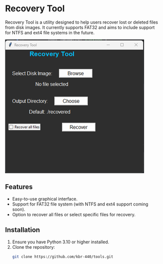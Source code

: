 # Recovery Tool

Recovery Tool is a utility designed to help users recover lost or deleted files from disk images. It currently supports FAT32 and aims to include support for NTFS and ext4 file systems in the future.

![Recovery Tool GUI](\tests\sampleImage\GUI.png) 

## Features

- Easy-to-use graphical interface.
- Support for FAT32 file system (with NTFS and ext4 support coming soon).
- Option to recover all files or select specific files for recovery.

## Installation

1. Ensure you have Python 3.10 or higher installed.
2. Clone the repository:
   ```bash
   git clone https://github.com/kbr-440/tools.git
